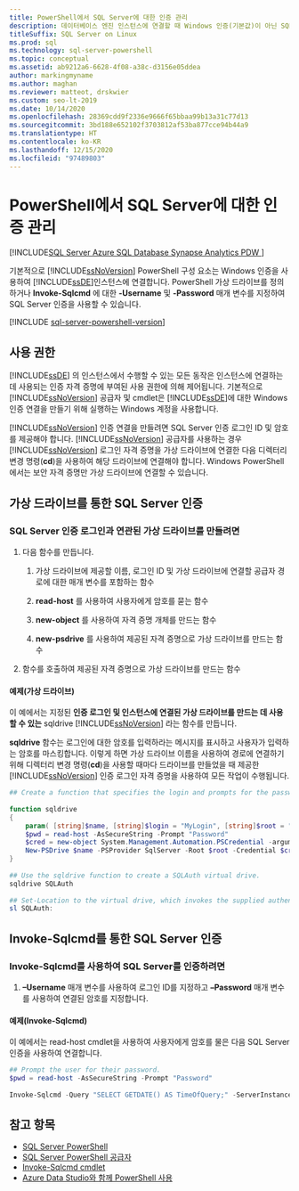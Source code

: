 ```yaml
---
title: PowerShell에서 SQL Server에 대한 인증 관리
description: 데이터베이스 엔진 인스턴스에 연결할 때 Windows 인증(기본값)이 아닌 SQL Server 인증을 사용하는 방법을 알아봅니다.
titleSuffix: SQL Server on Linux
ms.prod: sql
ms.technology: sql-server-powershell
ms.topic: conceptual
ms.assetid: ab9212a6-6628-4f08-a38c-d3156e05ddea
author: markingmyname
ms.author: maghan
ms.reviewer: matteot, drskwier
ms.custom: seo-lt-2019
ms.date: 10/14/2020
ms.openlocfilehash: 28369cdd9f2336e9666f65bbaa99b13a31c77d13
ms.sourcegitcommit: 3bd188e652102f3703812af53ba877cce94b44a9
ms.translationtype: HT
ms.contentlocale: ko-KR
ms.lasthandoff: 12/15/2020
ms.locfileid: "97489803"
---
```

# <a name="manage-authentication-to-sql-server-in-powershell"></a>PowerShell에서 SQL Server에 대한 인증 관리

[!INCLUDE[SQL Server Azure SQL Database Synapse Analytics PDW ](../includes/applies-to-version/sql-asdb-asdbmi-asa-pdw.md)]

기본적으로 [!INCLUDE[ssNoVersion](../includes/ssnoversion-md.md)] PowerShell 구성 요소는 Windows 인증을 사용하여 [!INCLUDE[ssDE](../includes/ssde-md.md)]인스턴스에 연결합니다. PowerShell 가상 드라이브를 정의하거나 **Invoke-Sqlcmd** 에 대한 **-Username** 및 **-Password** 매개 변수를 지정하여 SQL Server 인증을 사용할 수 있습니다.

[!INCLUDE [sql-server-powershell-version](../includes/sql-server-powershell-version.md)]

## <a name="permissions"></a>사용 권한

[!INCLUDE[ssDE](../includes/ssde-md.md)] 의 인스턴스에서 수행할 수 있는 모든 동작은 인스턴스에 연결하는 데 사용되는 인증 자격 증명에 부여된 사용 권한에 의해 제어됩니다. 기본적으로 [!INCLUDE[ssNoVersion](../includes/ssnoversion-md.md)] 공급자 및 cmdlet은 [!INCLUDE[ssDE](../includes/ssde-md.md)]에 대한 Windows 인증 연결을 만들기 위해 실행하는 Windows 계정을 사용합니다.  

[!INCLUDE[ssNoVersion](../includes/ssnoversion-md.md)] 인증 연결을 만들려면 SQL Server 인증 로그인 ID 및 암호를 제공해야 합니다. [!INCLUDE[ssNoVersion](../includes/ssnoversion-md.md)] 공급자를 사용하는 경우 [!INCLUDE[ssNoVersion](../includes/ssnoversion-md.md)] 로그인 자격 증명을 가상 드라이브에 연결한 다음 디렉터리 변경 명령(**cd**)을 사용하여 해당 드라이브에 연결해야 합니다. Windows PowerShell에서는 보안 자격 증명만 가상 드라이브에 연결할 수 있습니다.  

## <a name="sql-server-authentication-using-a-virtual-drive"></a>가상 드라이브를 통한 SQL Server 인증

### <a name="to-create-a-virtual-drive-associated-with-a-sql-server-authentication-login"></a>SQL Server 인증 로그인과 연관된 가상 드라이브를 만들려면

1. 다음 함수를 만듭니다.

    1. 가상 드라이브에 제공할 이름, 로그인 ID 및 가상 드라이브에 연결할 공급자 경로에 대한 매개 변수를 포함하는 함수

    2. **read-host** 를 사용하여 사용자에게 암호를 묻는 함수  

    3. **new-object** 를 사용하여 자격 증명 개체를 만드는 함수  

    4. **new-psdrive** 를 사용하여 제공된 자격 증명으로 가상 드라이브를 만드는 함수  

2. 함수를 호출하여 제공된 자격 증명으로 가상 드라이브를 만드는 함수  

#### <a name="example-virtual-drive"></a>예제(가상 드라이브)

이 예에서는 지정된 **인증 로그인 및 인스턴스에 연결된 가상 드라이브를 만드는 데 사용할 수 있는** sqldrive [!INCLUDE[ssNoVersion](../includes/ssnoversion-md.md)] 라는 함수를 만듭니다.  
  
 **sqldrive** 함수는 로그인에 대한 암호를 입력하라는 메시지를 표시하고 사용자가 입력하는 암호를 마스킹합니다. 이렇게 하면 가상 드라이브 이름을 사용하여 경로에 연결하기 위해 디렉터리 변경 명령(**cd**)을 사용할 때마다 드라이브를 만들었을 때 제공한 [!INCLUDE[ssNoVersion](../includes/ssnoversion-md.md)] 인증 로그인 자격 증명을 사용하여 모든 작업이 수행됩니다.  
  
```powershell
## Create a function that specifies the login and prompts for the password.  
  
function sqldrive  
{  
    param( [string]$name, [string]$login = "MyLogin", [string]$root = "SQLSERVER:\SQL\MyComputer\MyInstance" )  
    $pwd = read-host -AsSecureString -Prompt "Password"  
    $cred = new-object System.Management.Automation.PSCredential -argumentlist $login,$pwd  
    New-PSDrive $name -PSProvider SqlServer -Root $root -Credential $cred -Scope 1  
}  
  
## Use the sqldrive function to create a SQLAuth virtual drive.  
sqldrive SQLAuth
  
## Set-Location to the virtual drive, which invokes the supplied authentication credentials.  
sl SQLAuth:
```

## <a name="sql-server-authentication-using-invoke-sqlcmd"></a>Invoke-Sqlcmd를 통한 SQL Server 인증

### <a name="to-use-invoke-sqlcmd-with-sql-server-authentication"></a>Invoke-Sqlcmd를 사용하여 SQL Server를 인증하려면

1. **–Username** 매개 변수를 사용하여 로그인 ID를 지정하고 **–Password** 매개 변수를 사용하여 연결된 암호를 지정합니다.  

#### <a name="example-invoke-sqlcmd"></a>예제(Invoke-Sqlcmd)

이 예에서는 read-host cmdlet을 사용하여 사용자에게 암호를 물은 다음 SQL Server 인증을 사용하여 연결합니다.  

```powershell
## Prompt the user for their password.  
$pwd = read-host -AsSecureString -Prompt "Password"  
  
Invoke-Sqlcmd -Query "SELECT GETDATE() AS TimeOfQuery;" -ServerInstance "MyComputer\MyInstance" -Username "MyLogin" -Password $pwd  
```

## <a name="see-also"></a>참고 항목

- [SQL Server PowerShell](sql-server-powershell.md)
- [SQL Server PowerShell 공급자](sql-server-powershell-provider.md)
- [Invoke-Sqlcmd cmdlet](/powershell/module/sqlserver/invoke-sqlcmd)
- [Azure Data Studio와 함께 PowerShell 사용](../azure-data-studio/extensions/powershell-extension.md)
